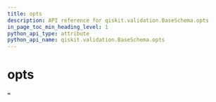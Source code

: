 ```yaml
---
title: opts
description: API reference for qiskit.validation.BaseSchema.opts
in_page_toc_min_heading_level: 1
python_api_type: attribute
python_api_name: qiskit.validation.BaseSchema.opts
---
```


# opts

<span id="qiskit.validation.BaseSchema.opts" />

`=`


